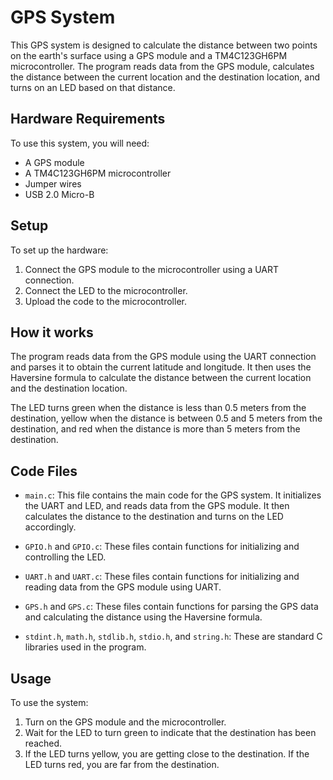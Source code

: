 # GPS System
This GPS system is designed to calculate the distance between two points on the earth's surface using a GPS module and a TM4C123GH6PM microcontroller. The program reads data from the GPS module, calculates the distance between the current location and the destination location, and turns on an LED based on that distance.

## Hardware Requirements
To use this system, you will need:

- A GPS module
- A TM4C123GH6PM microcontroller
- Jumper wires
- USB 2.0 Micro-B

## Setup
To set up the hardware:

1. Connect the GPS module to the microcontroller using a UART connection.
2. Connect the LED to the microcontroller.
3. Upload the code to the microcontroller.

## How it works
The program reads data from the GPS module using the UART connection and parses it to obtain the current latitude and longitude. It then uses the Haversine formula to calculate the distance between the current location and the destination location.

The LED turns green when the distance is less than 0.5 meters from the destination, yellow when the distance is between 0.5 and 5 meters from the destination, and red when the distance is more than 5 meters from the destination.

## Code Files
- `main.c`: This file contains the main code for the GPS system. It initializes the UART and LED, and reads data from the GPS module. It then calculates the distance to the destination and turns on the LED accordingly.

- `GPIO.h` and `GPIO.c`: These files contain functions for initializing and controlling the LED.

- `UART.h` and `UART.c`: These files contain functions for initializing and reading data from the GPS module using UART.

- `GPS.h` and `GPS.c`: These files contain functions for parsing the GPS data and calculating the distance using the Haversine formula.

- `stdint.h`, `math.h`, `stdlib.h`, `stdio.h`, and `string.h`: These are standard C libraries used in the program.

## Usage
To use the system:

1. Turn on the GPS module and the microcontroller.
2. Wait for the LED to turn green to indicate that the destination has been reached.
3. If the LED turns yellow, you are getting close to the destination. If the LED turns red, you are far from the destination.

